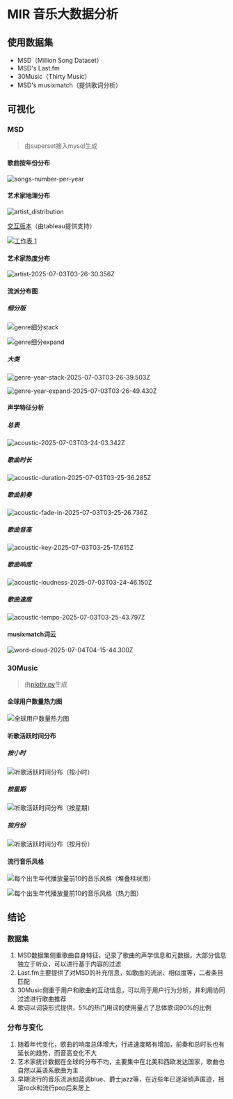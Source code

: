 # MIR 音乐大数据分析

## 使用数据集

- MSD（Million Song Dataset）
- MSD's Last.fm
- 30Music（Thirty Music）
- MSD's musixmatch（提供歌词分析）

## 可视化

### MSD

> 由superset接入mysql生成

#### 歌曲按年份分布

![songs-number-per-year](https://s2.loli.net/2025/07/03/uRd5j27HqGhD9sA.jpg)

#### 艺术家地理分布

![artist_distribution](https://s2.loli.net/2025/07/03/KOqDH2vp47nQ5Ij.png)

[交互版本](https://public.tableau.com/app/profile/lixie.hou/viz/test_17513319001510/1)（由tableau提供支持）

<div class='tableauPlaceholder' id='viz1751517082186' style='position: relative'><noscript><a href='#'><img alt='工作表 1 ' src='https:&#47;&#47;public.tableau.com&#47;static&#47;images&#47;te&#47;test_17513319001510&#47;1&#47;1_rss.png' style='border: none' /></a></noscript><object class='tableauViz' style='display:none;'><param name='host_url' value='https%3A%2F%2Fpublic.tableau.com%2F' /><param name='embed_code_version' value='3' /><param name='site_root' value='' /><param name='name' value='test_17513319001510&#47;1' /><param name='tabs' value='no' /><param name='toolbar' value='yes' /><param name='static_image' value='https:&#47;&#47;public.tableau.com&#47;static&#47;images&#47;te&#47;test_17513319001510&#47;1&#47;1.png' /><param name='animate_transition' value='yes' /><param name='display_static_image' value='yes' /><param name='display_spinner' value='yes' /><param name='display_overlay' value='yes' /><param name='display_count' value='yes' /><param name='language' value='zh-CN' /></object></div><script type='text/javascript'> var divElement = document.getElementById('viz1751517082186'); var    vizElement = divElement.getElementsByTagName('object')[0]; vizElement.style.width='100%';vizElement.style.height=(divElement.offsetWidth*0.75)+'px'; var    scriptElement = document.createElement('script'); scriptElement.src =    'https://public.tableau.com/javascripts/api/viz_v1.js';    vizElement.parentNode.insertBefore(scriptElement, vizElement); </script>

#### 艺术家热度分布

![artist-2025-07-03T03-26-30.356Z](https://s2.loli.net/2025/07/03/TjEJc59FHR1vNYq.jpg)

#### 流派分布图

##### 细分版

![genre细分stack](https://s2.loli.net/2025/07/03/YdEDBpcQm3FkAVW.jpg)

![genre细分expand](https://s2.loli.net/2025/07/03/crSYUBHsQzh6wkF.jpg)

##### 大类

![genre-year-stack-2025-07-03T03-26-39.503Z](https://s2.loli.net/2025/07/03/aWZ5KFknGsP1SxE.jpg)

![genre-year-expand-2025-07-03T03-26-49.430Z](https://s2.loli.net/2025/07/03/OgRTcZnpStzxwHP.jpg)

#### 声学特征分析

##### 总表

![acoustic-2025-07-03T03-24-03.342Z](https://s2.loli.net/2025/07/03/oc2urLOzEjX3QHC.jpg)

##### 歌曲时长

![acoustic-duration-2025-07-03T03-25-36.285Z](https://s2.loli.net/2025/07/03/QZ3XocS41kNhzOt.jpg)

##### 歌曲前奏

![acoustic-fade-in-2025-07-03T03-25-26.736Z](https://s2.loli.net/2025/07/03/heq2B3JHsFtPjpw.jpg)

##### 歌曲音高

![acoustic-key-2025-07-03T03-25-17.615Z](https://s2.loli.net/2025/07/03/dVMJblt3UK5hLcs.jpg)

##### 歌曲响度

![acoustic-loudness-2025-07-03T03-24-46.150Z](https://s2.loli.net/2025/07/03/TvdeKaAuBZzocX9.jpg)

##### 歌曲速度

![acoustic-tempo-2025-07-03T03-25-43.797Z](https://s2.loli.net/2025/07/03/9fbi3Y4BxrSOMdJ.jpg)

#### musixmatch词云

![word-cloud-2025-07-04T04-15-44.300Z](https://s2.loli.net/2025/07/04/wThvQyBIPlSnYMX.jpg)

### 30Music

> 由[plotly.py](https://github.com/plotly/plotly.py)生成

#### 全球用户数量热力图

![全球用户数量热力图](https://s2.loli.net/2025/07/03/nh4tQoScdLETa8H.jpg)

#### 听歌活跃时间分布

##### 按小时

![听歌活跃时间分布（按小时）](https://s2.loli.net/2025/07/03/u84R3vdwForsjWU.png)

##### 按星期

![听歌活跃时间分布（按星期）](https://s2.loli.net/2025/07/03/s5oHIPqtDTClknp.png)

##### 按月份

![听歌活跃时间分布（按月份）](https://s2.loli.net/2025/07/03/kVDHarIUGSEXeMP.png)

#### 流行音乐风格

![每个出生年代播放量前10的音乐风格（堆叠柱状图）](https://s2.loli.net/2025/07/03/lV5T4vZeXKoMt8j.png)

![每个出生年代播放量前10的音乐风格（热力图）](https://s2.loli.net/2025/07/03/cYxSfmq6yR8isXN.png)

## 结论

### 数据集

1. MSD数据集侧重歌曲自身特征，记录了歌曲的声学信息和元数据，大部分信息独立于听众，可以进行基于内容的过滤
2. Last.fm主要提供了对MSD的补充信息，如歌曲的流派、相似度等，二者条目匹配
3. 30Music侧重于用户和歌曲的互动信息，可以用于用户行为分析，并利用协同过滤进行歌曲推荐
4. 歌词以词袋形式提供，5%的热门用词的使用量占了总体歌词90%的比例

### 分布与变化

1. 随着年代变化，歌曲的响度总体增大，行进速度略有增加，前奏和总时长也有延长的趋势，而音高变化不大
2. 艺术家统计数据在全球的分布不均，主要集中在北美和西欧发达国家，歌曲也自然以英语系歌曲为主
3. 早期流行的音乐流派如蓝调blue、爵士jazz等，在近些年已逐渐销声匿迹，摇滚rock和流行pop后来居上

